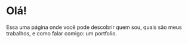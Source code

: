 # Olá!

Essa uma página onde você pode descobrir quem sou, quais são meus trabalhos, e como falar comigo: um portfolio.
